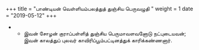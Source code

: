 ﻿+++
title = "பாண்டியன் வெள்ளியம்பலத்துத் துஞ்சிய பெருவழுதி  "
weight = 1
date = "2019-05-12"
+++


- -  இவன் சோழன் குராப்பள்ளித் துஞ்சிய பெருமாவளவனோடு நட்புடையவன்; இவன் காலத்துப் புலவர் காவிரிப்பூம்பட்டினத்துக் காரிக்கண்ணனார். 
